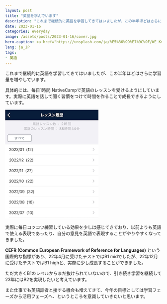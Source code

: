 ```yaml
---
layout: post
title: "英語を学んでいます"
description: "これまで継続的に英語を学習してきてはいましたが、この半年ほどはさらに学習量を増やしています。"
date: 2023-01-16
categories: everyday
image: /assets/posts/2023-01-16/cover.jpg
hero-caption: <a href="https://unsplash.com/ja/%E5%86%99%E7%9C%9F/WE_Kv_ZB1l0?utm_source=unsplash&utm_medium=referral&utm_content=creditCopyText">Unsplash</a>の<a href="https://unsplash.com/@timmossholder?utm_source=unsplash&utm_medium=referral&utm_content=creditCopyText">Tim Mossholder</a>が撮影した写真
lang: ja_JP
tags:
- 英語
---
```


これまで継続的に英語を学習してきてはいましたが、この半年ほどはさらに学習量を増やしています。

具体的には、毎日1時間 NativeCampで英語のレッスンを受けるようにしています。実際に英語を話して聞く習慣をつけて時間を作ることで成長できるようにしています。

![NativeCamp](/assets/posts/2023-01-16/nativecamp.jpg "NativeCamp")

実際に毎日コツコツ練習している効果を少しは感じてきており、以前よりも英語で使える表現であったり、自分の意見を英語で表現することがやりやすくなってきました。

**CEFR (Common European Framework of Reference for Languages)** という国際的な指標があり、22年4月に受けたテストではB1 midでしたが、22年12月に受けたテストではB1 highと、実際に少し成長することができました。

ただ大きくB1のレベルからまだ抜けられていないので、引き続き学習を継続して23年にはB2を実現したいと考えています。

また仕事でも英語話者と接する機会も増えてきて、今年の目標としては学習フェーズから活用フェーズへ、というところを意識していきたいと思います。